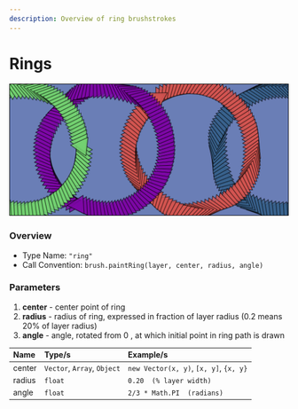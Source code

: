 ```yaml
---
description: Overview of ring brushstrokes
---
```


# Rings

![Ring brushstrokes with rotating triangular brush](../.gitbook/assets/ring.png)

### Overview‌ <a id="overview"></a>

* Type Name: `"ring"`
* Call Convention: `brush.paintRing(layer, center, radius, angle)`

### Parameters <a id="parameters"></a>

1. **center** - center point of ring
2. **radius** - radius of ring, expressed in fraction of layer radius \(0.2 means 20% of layer radius\)
3. **angle** - angle, rotated from 0 , at which initial point in ring path is drawn 

| Name | Type/s | Example/s |
| :--- | :--- | :--- |
| center | `Vector`, `Array`, `Object` | `new Vector(x, y)`, `[x, y]`, `{x, y}` |
| radius | `float` | `0.20  (% layer width)` |
| angle | `float` | `2/3 * Math.PI  (radians)` |



